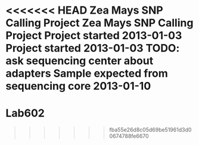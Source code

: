 <<<<<<< HEAD
Zea Mays SNP Calling Project
Zea Mays SNP Calling Project
Project started 2013-01-03
Project started 2013-01-03
TODO: ask sequencing center about adapters
Sample expected from sequencing core 2013-01-10
=======
# Lab602
>>>>>>> fba55e26d8c05d69be51961d3d00674788fe6670

